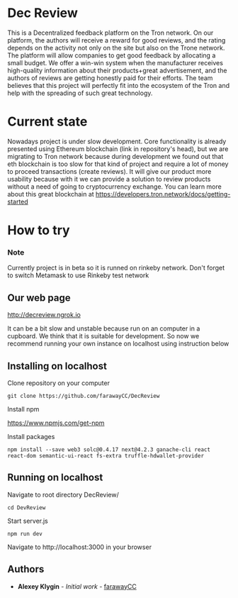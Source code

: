 # Dec Review

  This is a Decentralized feedback platform on the Tron network. On our platform, the authors will receive a reward for good reviews, and the rating depends on the activity not only on the site but also on the Trone network.
  The platform will allow companies to get good feedback by allocating a small budget. We offer a win-win system when the manufacturer receives high-quality information about their products+great advertisement, and the authors of reviews are getting honestly paid for their efforts. The team believes that this project will perfectly fit into the ecosystem of the Tron and help with the spreading of such great technology.

# Current state

Nowadays project is under slow development. Core functionality is already presented using Ethereum blockchain (link in repository's head), but we are migrating to Tron network because during development we found out that eth blockchain is too slow for that kind of project and require a lot of money to proceed transactions (create reviews). It will give our product more usability because with it we can provide a solution to review products without a need of going to cryptocurrency exchange. You can learn more about this great blockchain at https://developers.tron.network/docs/getting-started 

# How to try
### Note

Currently project is in beta so it is runned on rinkeby network. Don't forget to switch Metamask to use Rinkeby test network 

## Our web page
http://decreview.ngrok.io

It can be a bit slow and unstable because run on an computer in a cupboard. We think that it is suitable for development. So now we recommend running your own instance on localhost using instruction below

## Installing on localhost

Clone repository on your computer
```
git clone https://github.com/farawayCC/DecReview
```

Install npm

https://www.npmjs.com/get-npm

Install packages
```
npm install --save web3 solc@0.4.17 next@4.2.3 ganache-cli react react-dom semantic-ui-react fs-extra truffle-hdwallet-provider
```

## Running on localhost

Navigate to root directory DecReview/

```
cd DevReview
```

Start server.js

```
npm run dev
```

Navigate to http://localhost:3000 in your browser


## Authors

* **Alexey Klygin** - *Initial work* - [farawayCC](https://github.com/farawayCC)
